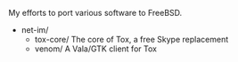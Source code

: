 My efforts to port various software to FreeBSD.

- net-im/
    - tox-core/   The core of Tox, a free Skype replacement
    - venom/      A Vala/GTK client for Tox
